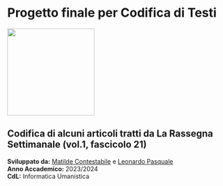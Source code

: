 # Progetto finale per Codifica di Testi

<img src="https://apre.it/wp-content/uploads/2021/01/logo_uni-pisa.png" width="200" />

## **Codifica di alcuni articoli tratti da La Rassegna Settimanale (vol.1, fascicolo 21)** 
**Sviluppato da:** [Matilde Contestabile](https://github.com/matildeec) e [Leonardo Pasquale](https://github.com/leopasq24) \
**Anno Accademico:** 2023/2024 \
**CdL:** Informatica Umanistica
